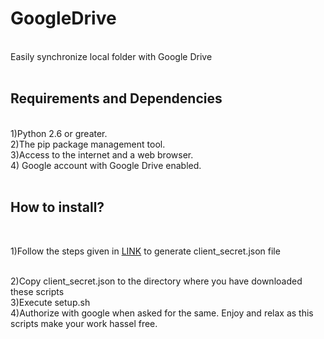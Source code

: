GoogleDrive
====
<br>
Easily synchronize local folder with Google Drive
<br>
<br>

**Requirements and Dependencies**
----
<br>
1)Python 2.6 or greater.<br>
2)The pip package management tool.<br>
3)Access to the internet and a web browser.<br>
4) Google account with Google Drive enabled.<br>
<br>


**How to install?**
---
</br>

1)Follow the steps given in [LINK](https://developers.google.com/drive/v3/web/quickstart/python) to generate client_secret.json file

</br>
2)Copy client_secret.json to the directory where you have downloaded these scripts<br>
3)Execute setup.sh<br>
4)Authorize with google when asked for the same. Enjoy and relax as this scripts make your work hassel free.<br>
